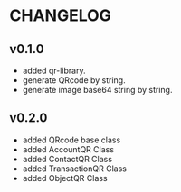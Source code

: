 # CHANGELOG

## v0.1.0

- added qr-library.
- generate QRcode by string.
- generate image base64 string by string.

## v0.2.0
- added QRcode base class
- added AccountQR Class
- added ContactQR Class
- added TransactionQR Class
- added ObjectQR Class